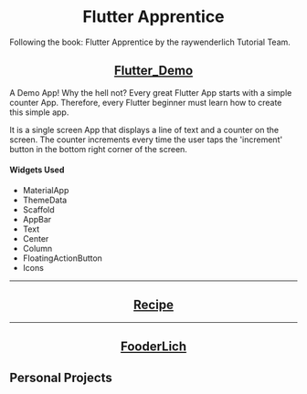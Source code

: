 <h1 align="center">Flutter Apprentice</h1>

Following the book: Flutter Apprentice by the raywenderlich Tutorial Team.

<h2 align="center"><a href="">Flutter_Demo</a></h2>
<p>A Demo App! Why the hell not? Every great Flutter App starts with a simple counter App. Therefore, every Flutter beginner must learn how to create this simple app. 
</p>

<p>It is a single screen App that displays a line of text and a counter on the screen.
The counter increments every time the user taps the 'increment' button in the bottom
right corner of the screen.</p>

<h4>Widgets Used</h4>
<ul>
<li>MaterialApp</li>
<li>ThemeData</li>
<li>Scaffold</li>
<li>AppBar</li>
<li>Text</li>
<li>Center</li>
<li>Column</li>
<li>FloatingActionButton</li>
<li>Icons</li>
</ul>

<hr />
<h2 align="center"><a href="">Recipe</a></h2>

<hr />
<h2 align="center"><a href="">FooderLich</a></h2>

<h2>Personal Projects</h2>